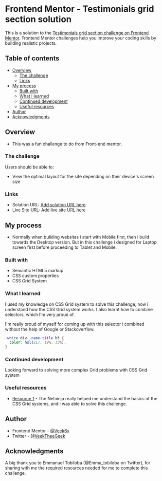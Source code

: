 # Frontend Mentor - Testimonials grid section solution

This is a solution to the [Testimonials grid section challenge on Frontend Mentor](https://www.frontendmentor.io/challenges/testimonials-grid-section-Nnw6J7Un7). Frontend Mentor challenges help you improve your coding skills by building realistic projects.

## Table of contents

- [Overview](#overview)
  - [The challenge](#the-challenge)
  - [Links](#links)
- [My process](#my-process)
  - [Built with](#built-with)
  - [What I learned](#what-i-learned)
  - [Continued development](#continued-development)
  - [Useful resources](#useful-resources)
- [Author](#author)
- [Acknowledgments](#acknowledgments)

## Overview

- This was a fun challenge to do from Front-end mentor.

### The challenge

Users should be able to:

- View the optimal layout for the site depending on their device's screen size

### Links

- Solution URL: [Add solution URL here](https://your-solution-url.com)
- Live Site URL: [Add live site URL here](https://your-live-site-url.com)

## My process

- Normally when building websites i start with Mobile first, then i build towards the Desktop version. But in this challenge i designed for Laptop screen first before proceeding to Tablet and Mobile.

### Built with

- Semantic HTML5 markup
- CSS custom properties
- CSS Grid System

### What I learned

I used my knowledge on CSS Grid system to solve this challenge, now i understand how the CSS Grid system works. I also learnt how to combine selectors, which I'm very proud of.

I'm really proud of myself for coming up with this selector i combined  without the help of Google or Stackoverflow.

```css
.white div .name-title h3 {
  color: hsl(217, 19%, 35%);
}
```

### Continued development

Looking forward to solving more complex Grid problems with CSS Grid system

### Useful resources

- [Resource 1](https://www.youtube.com/c/TheNetNinja) - The Netninja really helped me understand the basics of the CSS Grid systems, and i was able to solve this challenge.

## Author

- Frontend Mentor - [@Veek6x](https://www.frontendmentor.io/profile/Veek6x)
- Twitter - [@VeekTheeGeek](https://twitter.com/VeekTheeGeek)

## Acknowledgments

A big thank you to Emmanuel Tobiloba (@Emma_tobiloba on Twitter), for sharing with me the required resources needed for me to complete this challenge.

